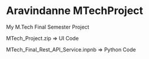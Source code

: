 # Aravindanne MTechProject
My M.Tech Final Semester Project

MTech_Project.zip => UI Code

MTech_Final_Rest_API_Service.inpnb => Python Code
